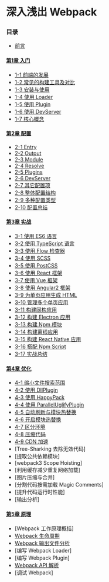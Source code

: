 # 深入浅出 Webpack

### 目录

- [前言](前言.md)

#### [第1章 入门](1入门/README.md)
- [1-1 前端的发展](1入门/1-1前端的发展.md)
- [1-2 常见的构建工具及对比](1入门/1-2常见的构建工具及对比.md)
- [1-3 安装与使用](1入门/1-3安装与使用.md)
- [1-4 使用 Loader](1入门/1-4使用Loader.md)
- [1-5 使用 Plugin](1入门/1-5使用Plugin.md)
- [1-6 使用 DevServer](1入门/1-6使用DevServer.md)
- [1-7 核心概念](1入门/1-7核心概念.md)

#### [第2章 配置](2配置/README.md)
- [2-1 Entry](2配置/2-1Entry.md) 
- [2-2 Output](2配置/2-2Output.md)
- [2-3 Module](2配置/2-3Module.md)
- [2-4 Resolve](2配置/2-4Resolve.md)
- [2-5 Plugins](2配置/2-5Plugins.md)
- [2-6 DevServer](2配置/2-6DevServer.md)
- [2-7 其它配置项](2配置/2-7其它配置项.md)
- [2-8 整体配置结构](2配置/2-8整体配置结构.md)
- [2-9 多种配置类型](2配置/2-9多种配置类型.md)
- [2-10 配置总结](2配置/2-10配置总结.md)

#### [第3章 实战](3实战/README.md)
- [3-1 使用 ES6 语言](3实战/3-1使用ES6语言.md)
- [3-2 使用 TypeScript 语言](3实战/3-2使用TypeScript语言.md)
- [3-3 使用 Flow 检查器](3实战/3-3使用Flow检查器.md)
- [3-4 使用 SCSS](3实战/3-4使用SCSS语言.md)
- [3-5 使用 PostCSS](3实战/3-5使用PostCSS.md)
- [3-6 使用 React 框架](3实战/3-6使用React框架.md)
- [3-7 使用 Vue 框架](3实战/3-7使用Vue框架.md)
- [3-8 使用 Angular2 框架](3实战/3-8使用Angular2框架.md)
- [3-9 为单页应用生成 HTML](3实战/3-9为单页应用生成HTML.md)
- [3-10 管理多个单页应用](3实战/3-10管理多个单页应用.md)
- [3-11 构建同构应用](3实战/3-11构建同构应用.md)
- [3-12 构建 Electron 应用](3实战/3-12构建Electron应用.md)
- [3-13 构建 Npm 模块](3实战/3-13构建Npm模块.md)
- [3-14 构建离线应用](3实战/3-14构建离线应用.md)
- [3-15 构建 React Native 应用](3实战/3-15构建ReactNative应用.md)
- [3-16 搭配 Npm Script](3实战/3-16搭配NpmScript.md)
- [3-17 实战总结](3实战/3-17实战总结.md)


#### [第4章 优化](4优化/README.md)
- [4-1 缩小文件搜索范围](4优化/4-1缩小文件搜索范围.md)
- [4-2 使用 DllPlugin](4优化/4-2使用DllPlugin.md)
- [4-3 使用 HappyPack](4优化/4-3使用HappyPack.md)
- [4-4 使用 ParallelUglifyPlugin](4优化/4-4使用ParallelUglifyPlugin.md)
- [4-5 自动刷新与模块热替换](4优化/4-5使用自动刷新.md)
- [4-6 开启模块热替换](4优化/4-6开启模块热替换.md)
- [4-7 区分环境](4优化/4-7区分环境.md)
- [4-8 压缩代码](4优化/4-8压缩代码.md)
- [4-9 CDN 加速](4优化/4-9CDN加速.md)
- [Tree-Sharking 去除无效代码]
- [提取公共依赖模块]
- [webpack3 Scope Hoisting]
- [利用缓存减少重复网络加载]
- [图片压缩与合并]
- [分割代码按需加载 Magic Comments]
- [提升代码运行时性能]
- [输出分析]

#### [第5章 原理](5原理/README.md)
- [Webpack 工作原理概括]
- [Webpack 生命周期](5原理/Webpack生命周期.md)
- [Webpack 输出文件分析](5原理/Webpack输出文件分析.md)
- [编写 Webpack Loader]
- [编写 Webpack Plugin]
- [Webpack API 解析](5原理/WebpackAPI解析.md)
- [调试 Webpack]
